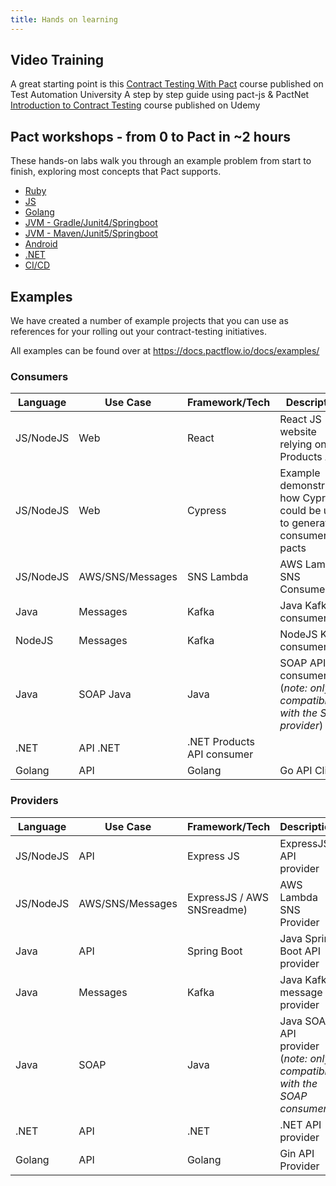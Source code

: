 ```yaml
---
title: Hands on learning
---
```


## Video Training

A great starting point is this [Contract Testing With Pact](https://testautomationu.applitools.com/pact-contract-tests/index.html) course published on Test Automation University
A step by step guide using pact-js & PactNet [Introduction to Contract Testing](https://www.udemy.com/course/introduction-to-contract-testing-with-pact/learn) course published on Udemy

## Pact workshops - from 0 to Pact in ~2 hours

These hands-on labs walk you through an example problem from start to finish, exploring most concepts that Pact supports.

* [Ruby](https://github.com/DiUS/pact-workshop-ruby-v2)
* [JS](https://github.com/pact-foundation/pact-workshop-js)
* [Golang](https://github.com/pact-foundation/pact-workshop-go)
* [JVM - Gradle/Junit4/Springboot](https://github.com/DiUS/pact-workshop-jvm)
* [JVM - Maven/Junit5/Springboot](https://github.com/pact-foundation/pact-workshop-Maven-Springboot-JUnit5)
* [Android](https://github.com/DiUS/pact-workshop-android)
* [.NET](https://github.com/pactflow/pact-workshop-dotnet-core-v1)
* [CI/CD](https://docs.pactflow.io/docs/workshops/ci-cd)

## Examples

We have created a number of example projects that you can use as references for your rolling out your contract-testing initiatives.

All examples can be found over at https://docs.pactflow.io/docs/examples/

### Consumers

| Language | Use Case | Framework/Tech | Description |
| --------- | ------- | ----------- | -------------- |
| JS/NodeJS | Web | React | React JS website relying on a Products API |
| JS/NodeJS | Web | Cypress | Example demonstrating how Cypress could be used to generate consumer pacts |
| JS/NodeJS | AWS/SNS/Messages | SNS Lambda | AWS Lambda SNS Consumer |
| Java | Messages |  Kafka | Java Kafka consumer |
| NodeJS | Messages | Kafka | NodeJS  Kafka consumer |
| Java | SOAP Java | Java | SOAP API consumer (_note: only compatible with the SOAP provider_) |
| .NET | API .NET | .NET Products API consumer |
| Golang | API | Golang | Go API Client |


### Providers

| Language | Use Case | Framework/Tech | Description |
| --------- | ------- | ----------- | -------------- |
| JS/NodeJS | API | Express JS | ExpressJS API provider |
| JS/NodeJS | AWS/SNS/Messages | ExpressJS / AWS SNSreadme) | AWS Lambda SNS Provider |
| Java | API | Spring Boot | Java Spring Boot API provider |
| Java | Messages | Kafka | Java Kafka message provider |
| Java | SOAP | Java  | Java SOAP API provider (_note: only compatible with the SOAP consumer_) |
| .NET | API | .NET | .NET API provider |
| Golang | API | Golang | Gin API Provider |